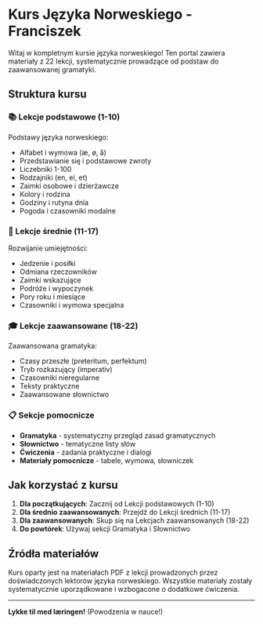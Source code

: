 # Kurs Języka Norweskiego - Franciszek

Witaj w kompletnym kursie języka norweskiego! Ten portal zawiera materiały z 22 lekcji, systematycznie prowadzące od podstaw do zaawansowanej gramatyki.

## Struktura kursu

### 📚 Lekcje podstawowe (1-10)
Podstawy języka norweskiego:
- Alfabet i wymowa (æ, ø, å)
- Przedstawianie się i podstawowe zwroty
- Liczebniki 1-100
- Rodzajniki (en, ei, et)
- Zaimki osobowe i dzierżawcze
- Kolory i rodzina
- Godziny i rutyna dnia
- Pogoda i czasowniki modalne

### 📖 Lekcje średnie (11-17)
Rozwijanie umiejętności:
- Jedzenie i posiłki
- Odmiana rzeczowników
- Zaimki wskazujące
- Podróże i wypoczynek
- Pory roku i miesiące
- Czasowniki i wymowa specjalna

### 🎓 Lekcje zaawansowane (18-22)
Zaawansowana gramatyka:
- Czasy przeszłe (preteritum, perfektum)
- Tryb rozkazujący (imperativ)
- Czasowniki nieregularne
- Teksty praktyczne
- Zaawansowane słownictwo

### 📋 Sekcje pomocnicze
- **Gramatyka** - systematyczny przegląd zasad gramatycznych
- **Słownictwo** - tematyczne listy słów
- **Ćwiczenia** - zadania praktyczne i dialogi
- **Materiały pomocnicze** - tabele, wymowa, słowniczek

## Jak korzystać z kursu

1. **Dla początkujących**: Zacznij od Lekcji podstawowych (1-10)
2. **Dla średnio zaawansowanych**: Przejdź do Lekcji średnich (11-17)
3. **Dla zaawansowanych**: Skup się na Lekcjach zaawansowanych (18-22)
4. **Do powtórek**: Używaj sekcji Gramatyka i Słownictwo

## Źródła materiałów

Kurs oparty jest na materiałach PDF z lekcji prowadzonych przez doświadczonych lektorów języka norweskiego. Wszystkie materiały zostały systematycznie uporządkowane i wzbogacone o dodatkowe ćwiczenia.

---

**Lykke til med læringen!** (Powodzenia w nauce!)
